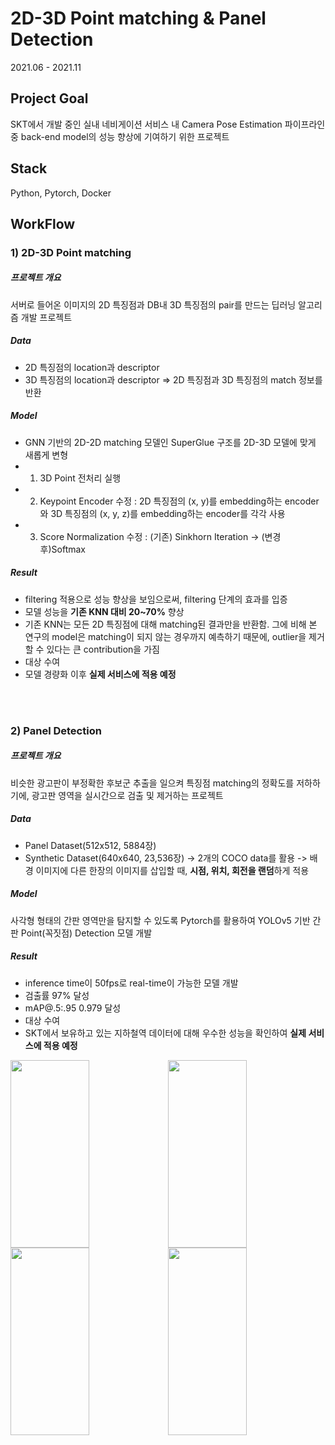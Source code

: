 # 2D-3D Point matching & Panel Detection
2021.06 - 2021.11

## Project Goal
SKT에서 개발 중인 실내 네비게이션 서비스 내 Camera Pose Estimation 파이프라인 중 back-end model의 성능 향상에 기여하기 위한 프로젝트

## Stack
Python, Pytorch, Docker

## WorkFlow

### 1) 2D-3D Point matching
##### 프로젝트 개요
서버로 들어온 이미지의 2D 특징점과 DB내 3D 특징점의 pair를 만드는 딥러닝 알고리즘 개발 프로젝트

##### Data
- 2D 특징점의 location과 descriptor
- 3D 특징점의 location과 descriptor
=> 2D 특징점과 3D 특징점의 match 정보를 반환

##### Model
- GNN 기반의 2D-2D matching 모델인 SuperGlue 구조를 2D-3D 모델에 맞게 새롭게 변형
- 1) 3D Point 전처리 실행
- 2) Keypoint Encoder 수정 :  2D 특징점의 (x, y)를 embedding하는 encoder와 3D 특징점의 (x, y, z)를 embedding하는 encoder를 각각 사용
- 3) Score Normalization 수정 : (기존) Sinkhorn Iteration -> (변경 후)Softmax 

##### Result
- filtering 적용으로 성능 향상을 보임으로써, filtering 단계의 효과를 입증
- 모델 성능을 **기존 KNN 대비 20~70%** 향상
- 기존 KNN는 모든 2D 특징점에 대해 matching된 결과만을 반환함. 그에 비해 본 연구의 model은 matching이 되지 않는 경우까지 예측하기 때문에, outlier을 제거할 수 있다는 큰 contribution을 가짐
- 대상 수여
- 모델 경량화 이후 **실제 서비스에 적용 예정**

<br/>
<br/>

### 2) Panel Detection
##### 프로젝트 개요
비슷한 광고판이 부정확한 후보군 추출을 일으켜 특징점 matching의 정확도를 저하하기에, 광고판 영역을 실시간으로 검출 및 제거하는 프로젝트

##### Data
- Panel Dataset(512x512, 5884장)
- Synthetic Dataset(640x640, 23,536장)
    -> 2개의 COCO data를 활용
    -> 배경 이미지에 다른 한장의 이미지를 삽입할 때, **시점, 위치, 회전을 랜덤**하게 적용

##### Model
사각형 형태의 간판 영역만을 탐지할 수 있도록 Pytorch를 활용하여 YOLOv5 기반 간판 Point(꼭짓점) Detection 모델 개발

##### Result
- inference time이 50fps로 real-time이 가능한 모델 개발
- 검출률 97% 달성
- mAP@.5:.95 0.979 달성
- 대상 수여
- SKT에서 보유하고 있는 지하철역 데이터에 대해 우수한 성능을 확인하여 **실제 서비스에 적용 예정**

<img src="https://user-images.githubusercontent.com/77380514/223083252-98e79a8f-9b95-414b-9683-1a73783704d6.jpg" width="50%" height="300"></img><img src="https://user-images.githubusercontent.com/77380514/223083269-37b8a8fb-5cd5-4992-899a-719534fec957.jpg" width="50%" height="300"></img>
<img src="https://user-images.githubusercontent.com/77380514/223083276-b4168405-c43f-4f02-9a3f-c6db72cb7c33.jpg" width="50%" height="300"></img><img src="https://user-images.githubusercontent.com/77380514/223083306-3d96ea47-0a17-47a2-a239-6a087301a61a.jpg" width="50%" height="300"></img>

